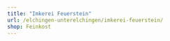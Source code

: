 ```yaml
---
title: "Imkerei Feuerstein"
url: /elchingen-unterelchingen/imkerei-feuerstein/
shop: Feinkost
---
```

